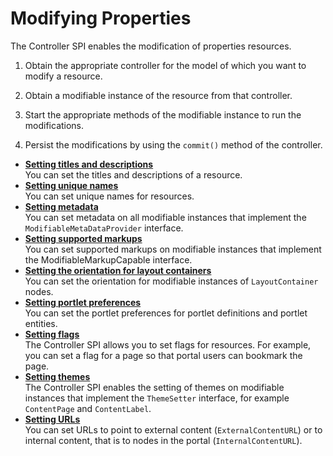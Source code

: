 # Modifying Properties

The Controller SPI enables the modification of properties resources.

1.  Obtain the appropriate controller for the model of which you want to modify a resource.

2.  Obtain a modifiable instance of the resource from that controller.

3.  Start the appropriate methods of the modifiable instance to run the modifications.

4.  Persist the modifications by using the `commit()` method of the controller.


-   **[Setting titles and descriptions](ctrlrapit_set_title.md)**  
You can set the titles and descriptions of a resource.
-   **[Setting unique names](ctrlrapit_set_unqnm.md)**  
You can set unique names for resources.
-   **[Setting metadata](ctrlrapit_set_metadat.md)**  
You can set metadata on all modifiable instances that implement the `ModifiableMetaDataProvider` interface.
-   **[Setting supported markups](ctrlrapit_set_mrkp.md)**  
You can set supported markups on modifiable instances that implement the ModifiableMarkupCapable interface.
-   **[Setting the orientation for layout containers](ctrlrapit_set_orient.md)**  
You can set the orientation for modifiable instances of `LayoutContainer` nodes.
-   **[Setting portlet preferences](../modify_properties/setting_portlet_pref/index.md)**  
You can set the portlet preferences for portlet definitions and portlet entities.
-   **[Setting flags](ctrlrapit_set_flag.md)**  
The Controller SPI allows you to set flags for resources. For example, you can set a flag for a page so that portal users can bookmark the page.
-   **[Setting themes](ctrlrapit_set_theme.md)**  
The Controller SPI enables the setting of themes on modifiable instances that implement the `ThemeSetter` interface, for example `ContentPage` and `ContentLabel`.
-   **[Setting URLs](../modify_properties/setting_urls/index.md)**  
You can set URLs to point to external content \(`ExternalContentURL`\) or to internal content, that is to nodes in the portal \(`InternalContentURL`\).


